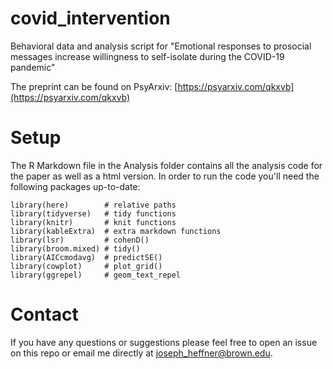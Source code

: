 # covid_intervention
Behavioral data and analysis script for "Emotional responses to prosocial messages increase willingness to self-isolate during the COVID-19 pandemic"

The preprint can be found on PsyArxiv: [https://psyarxiv.com/qkxvb](https://psyarxiv.com/qkxvb)

# Setup
The R Markdown file in the Analysis folder contains all the analysis code for the paper as well as a html version. In order to run the code you'll need the following packages up-to-date: 

```
library(here)        # relative paths
library(tidyverse)   # tidy functions
library(knitr)       # knit functions
library(kableExtra)  # extra markdown functions
library(lsr)         # cohenD()
library(broom.mixed) # tidy() 
library(AICcmodavg)  # predictSE()
library(cowplot)     # plot_grid()
library(ggrepel)     # geom_text_repel
```
# Contact
If you have any questions or suggestions please feel free to open an issue on this repo or email me directly at joseph_heffner@brown.edu. 
